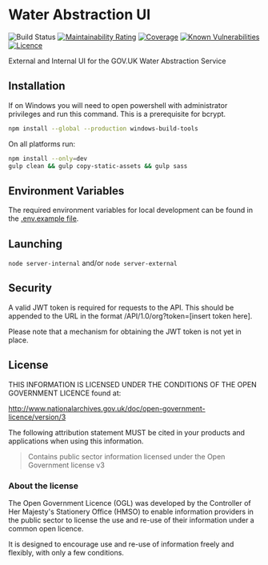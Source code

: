 # Water Abstraction UI

![Build Status](https://github.com/DEFRA/water-abstraction-ui/actions/workflows/ci.yml/badge.svg?branch=main)
[![Maintainability Rating](https://sonarcloud.io/api/project_badges/measure?project=DEFRA_water-abstraction-ui&metric=sqale_rating)](https://sonarcloud.io/dashboard?id=DEFRA_water-abstraction-ui)
[![Coverage](https://sonarcloud.io/api/project_badges/measure?project=DEFRA_water-abstraction-ui&metric=coverage)](https://sonarcloud.io/dashboard?id=DEFRA_water-abstraction-ui)
[![Known Vulnerabilities](https://snyk.io/test/github/DEFRA/water-abstraction-ui/badge.svg)](https://snyk.io/test/github/DEFRA/water-abstraction-ui)
[![Licence](https://img.shields.io/badge/Licence-OGLv3-blue.svg)](http://www.nationalarchives.gov.uk/doc/open-government-licence/version/3)

External and Internal UI for the GOV.UK Water Abstraction Service

## Installation

If on Windows you will need to open powershell with administrator privileges and run this command. This is a prerequisite for bcrypt.

```bash
npm install --global --production windows-build-tools
```

On all platforms run:

```bash
npm install --only=dev
gulp clean && gulp copy-static-assets && gulp sass
```

## Environment Variables

The required environment variables for local development can be found in the [.env.example file](./.env.example).

## Launching

`node server-internal`
and/or
`node server-external`

## Security

A valid JWT token is required for requests to the API. This should be appended to the URL in the format /API/1.0/org?token=[insert token here].

Please note that a mechanism for obtaining the JWT token is not yet in place.

## License

THIS INFORMATION IS LICENSED UNDER THE CONDITIONS OF THE OPEN GOVERNMENT LICENCE found at:

<http://www.nationalarchives.gov.uk/doc/open-government-licence/version/3>

The following attribution statement MUST be cited in your products and applications when using this information.

> Contains public sector information licensed under the Open Government license v3

### About the license

The Open Government Licence (OGL) was developed by the Controller of Her Majesty's Stationery Office (HMSO) to enable information providers in the public sector to license the use and re-use of their information under a common open licence.

It is designed to encourage use and re-use of information freely and flexibly, with only a few conditions.
